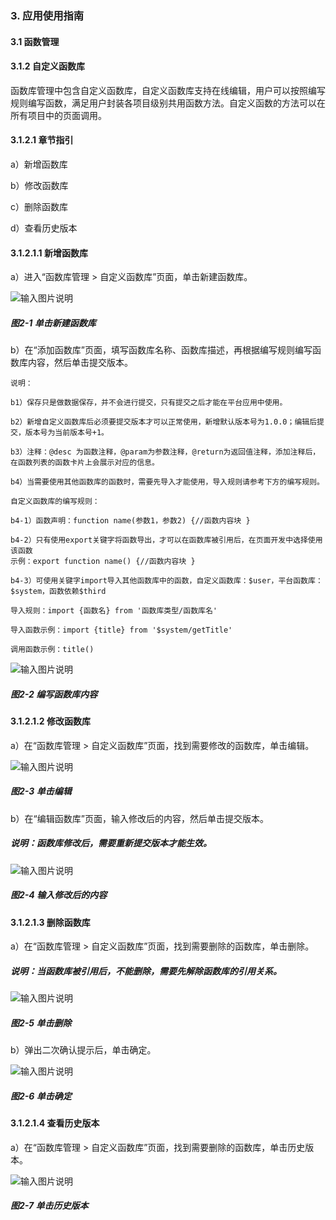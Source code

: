 ### 3. 应用使用指南

#### 3.1 函数管理

#### 3.1.2 自定义函数库

函数库管理中包含自定义函数库，自定义函数库支持在线编辑，用户可以按照编写规则编写函数，满足用户封装各项目级别共用函数方法。自定义函数的方法可以在所有项目中的页面调用。

#### 3.1.2.1 章节指引

a）新增函数库

b）修改函数库

c）删除函数库

d）查看历史版本

#### 3.1.2.1.1 新增函数库

a）进入“函数库管理 > 自定义函数库”页面，单击新建函数库。

![输入图片说明](../../../../images/%20SoFlu%EF%BC%88%E5%89%8D%E7%AB%AF%EF%BC%89%E5%85%A8%E8%87%AA%E5%8A%A8%E5%BC%80%E5%8F%91%E5%B9%B3%E5%8F%B0%E6%95%99%E7%A8%8B/1.%20%E6%9C%80%E6%96%B0%E7%89%88%E6%9C%AC%20-%20%E6%9B%B4%E6%96%B0%E6%97%A5%E6%9C%9F%20-%202023.01.10/3.%20%E5%BA%94%E7%94%A8%E4%BD%BF%E7%94%A8%E6%8C%87%E5%8D%97/1.%20%E5%87%BD%E6%95%B0%E7%AE%A1%E7%90%86/2-1.png)

##### 图2-1 单击新建函数库

b）在“添加函数库”页面，填写函数库名称、函数库描述，再根据编写规则编写函数库内容，然后单击提交版本。

```
说明：

b1）保存只是做数据保存，并不会进行提交，只有提交之后才能在平台应用中使用。

b2）新增自定义函数库后必须要提交版本才可以正常使用，新增默认版本号为1.0.0；编辑后提交，版本号为当前版本号+1。

b3）注释：@desc 为函数注释，@param为参数注释，@return为返回值注释，添加注释后，在函数列表的函数卡片上会展示对应的信息。

b4）当需要使用其他函数库的函数时，需要先导入才能使用，导入规则请参考下方的编写规则。
```

```
自定义函数库的编写规则：

b4-1）函数声明：function name(参数1，参数2) {//函数内容块 }

b4-2）只有使用export关键字将函数导出，才可以在函数库被引用后，在页面开发中选择使用该函数
示例：export function name() {//函数内容块 }

b4-3）可使用关键字import导入其他函数库中的函数，自定义函数库：$user，平台函数库：$system，函数依赖$third

导入规则：import {函数名} from '函数库类型/函数库名'

导入函数示例：import {title} from '$system/getTitle'

调用函数示例：title()
```

![输入图片说明](../../../../images/%20SoFlu%EF%BC%88%E5%89%8D%E7%AB%AF%EF%BC%89%E5%85%A8%E8%87%AA%E5%8A%A8%E5%BC%80%E5%8F%91%E5%B9%B3%E5%8F%B0%E6%95%99%E7%A8%8B/1.%20%E6%9C%80%E6%96%B0%E7%89%88%E6%9C%AC%20-%20%E6%9B%B4%E6%96%B0%E6%97%A5%E6%9C%9F%20-%202023.01.10/3.%20%E5%BA%94%E7%94%A8%E4%BD%BF%E7%94%A8%E6%8C%87%E5%8D%97/1.%20%E5%87%BD%E6%95%B0%E7%AE%A1%E7%90%86/2-2.png)

##### 图2-2 编写函数库内容

#### 3.1.2.1.2 修改函数库

a）在“函数库管理 > 自定义函数库”页面，找到需要修改的函数库，单击编辑。

![输入图片说明](../../../../images/%20SoFlu%EF%BC%88%E5%89%8D%E7%AB%AF%EF%BC%89%E5%85%A8%E8%87%AA%E5%8A%A8%E5%BC%80%E5%8F%91%E5%B9%B3%E5%8F%B0%E6%95%99%E7%A8%8B/1.%20%E6%9C%80%E6%96%B0%E7%89%88%E6%9C%AC%20-%20%E6%9B%B4%E6%96%B0%E6%97%A5%E6%9C%9F%20-%202023.01.10/3.%20%E5%BA%94%E7%94%A8%E4%BD%BF%E7%94%A8%E6%8C%87%E5%8D%97/1.%20%E5%87%BD%E6%95%B0%E7%AE%A1%E7%90%86/2-3.png)

##### 图2-3 单击编辑

b）在“编辑函数库”页面，输入修改后的内容，然后单击提交版本。

##### 说明：函数库修改后，需要重新提交版本才能生效。

![输入图片说明](../../../../images/%20SoFlu%EF%BC%88%E5%89%8D%E7%AB%AF%EF%BC%89%E5%85%A8%E8%87%AA%E5%8A%A8%E5%BC%80%E5%8F%91%E5%B9%B3%E5%8F%B0%E6%95%99%E7%A8%8B/1.%20%E6%9C%80%E6%96%B0%E7%89%88%E6%9C%AC%20-%20%E6%9B%B4%E6%96%B0%E6%97%A5%E6%9C%9F%20-%202023.01.10/3.%20%E5%BA%94%E7%94%A8%E4%BD%BF%E7%94%A8%E6%8C%87%E5%8D%97/1.%20%E5%87%BD%E6%95%B0%E7%AE%A1%E7%90%86/2-4.png)

##### 图2-4 输入修改后的内容

#### 3.1.2.1.3 删除函数库

a）在“函数库管理 > 自定义函数库”页面，找到需要删除的函数库，单击删除。

##### 说明：当函数库被引用后，不能删除，需要先解除函数库的引用关系。

![输入图片说明](../../../../images/%20SoFlu%EF%BC%88%E5%89%8D%E7%AB%AF%EF%BC%89%E5%85%A8%E8%87%AA%E5%8A%A8%E5%BC%80%E5%8F%91%E5%B9%B3%E5%8F%B0%E6%95%99%E7%A8%8B/1.%20%E6%9C%80%E6%96%B0%E7%89%88%E6%9C%AC%20-%20%E6%9B%B4%E6%96%B0%E6%97%A5%E6%9C%9F%20-%202023.01.10/3.%20%E5%BA%94%E7%94%A8%E4%BD%BF%E7%94%A8%E6%8C%87%E5%8D%97/1.%20%E5%87%BD%E6%95%B0%E7%AE%A1%E7%90%86/2-5.png)

##### 图2-5 单击删除

b）弹出二次确认提示后，单击确定。

![输入图片说明](../../../../images/%20SoFlu%EF%BC%88%E5%89%8D%E7%AB%AF%EF%BC%89%E5%85%A8%E8%87%AA%E5%8A%A8%E5%BC%80%E5%8F%91%E5%B9%B3%E5%8F%B0%E6%95%99%E7%A8%8B/1.%20%E6%9C%80%E6%96%B0%E7%89%88%E6%9C%AC%20-%20%E6%9B%B4%E6%96%B0%E6%97%A5%E6%9C%9F%20-%202023.01.10/3.%20%E5%BA%94%E7%94%A8%E4%BD%BF%E7%94%A8%E6%8C%87%E5%8D%97/1.%20%E5%87%BD%E6%95%B0%E7%AE%A1%E7%90%86/2-6.png)

##### 图2-6 单击确定

#### 3.1.2.1.4 查看历史版本

a）在“函数库管理 > 自定义函数库”页面，找到需要删除的函数库，单击历史版本。

![输入图片说明](../../../../images/%20SoFlu%EF%BC%88%E5%89%8D%E7%AB%AF%EF%BC%89%E5%85%A8%E8%87%AA%E5%8A%A8%E5%BC%80%E5%8F%91%E5%B9%B3%E5%8F%B0%E6%95%99%E7%A8%8B/1.%20%E6%9C%80%E6%96%B0%E7%89%88%E6%9C%AC%20-%20%E6%9B%B4%E6%96%B0%E6%97%A5%E6%9C%9F%20-%202023.01.10/3.%20%E5%BA%94%E7%94%A8%E4%BD%BF%E7%94%A8%E6%8C%87%E5%8D%97/1.%20%E5%87%BD%E6%95%B0%E7%AE%A1%E7%90%86/2-7.png)

##### 图2-7 单击历史版本
